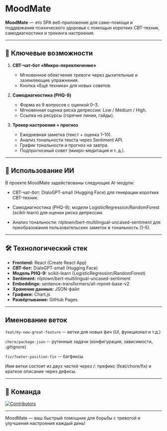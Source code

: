 # MoodMate

**MoodMate** — это SPA веб-приложение для само-помощи и поддержания психического здоровья с помощью коротких CBT-техник, самодиагностики и трекинга настроения.

---

## 🚀 Ключевые возможности

1. **CBT-чат-бот «Микро-переключение»**  
   - Мгновенное облегчение тревоги через дыхательные и заземляющие упражнения.  
   - Кнопка «Ещё техника» для новых советов.

2. **Самодиагностика (PHQ-9)**  
   - Форма из 9 вопросов с оценкой 0–3.  
   - Мгновенная оценка риска депрессии: Low / Medium / High.  
   - Ссылка на ресурсы (горячие линии, гайды).

3. **Трекер настроения + прогноз**  
   - Ежедневная заметка (текст + оценка 1–10).  
   - Анализ тональности текста через Sentiment API.  
   - График тональности и прогноз на завтра.  
   - Подпрогнозный совет (микро-медитация и т. д.).

---

## 🤖 Использование ИИ

В проекте MoodMate задействованы следующие AI-модули:

- CBT-чат-бот: DialoGPT-small (Hugging Face) для генерации коротких CBT-техник.

- Самодиагностика (PHQ-9): модели LogisticRegression/RandomForest (scikit-learn) для оценки риска депрессии.

- Анализ тональности: nlptown/bert-multilingual-uncased-sentiment для преобразования пользовательских заметок в тональность (1–5).

---

## 🛠️ Технологический стек

- **Frontend:** React (Create React App)  
- **CBT-бот:** DialoGPT-small (Hugging Face)  
- **Модель PHQ-9:** scikit-learn (LogisticRegression/RandomForest)  
- **Sentiment:** nlptown/bert-multilingual-uncased-sentiment  
- **Embeddings:** sentence-transformers/all-mpnet-base-v2  
- **Хранение данных:** JSON-файл  
- **Графики:** Chart.js  
- **Развёртывание:** GitHub Pages

---

## Именование веток

`feat/my-new-great-feature` -- ветки для новых фич (UI, функционал и т.д.)

`chore/package-json` -- рутинные задачи (конфигурация, зависимости, .gitignore)

`fix/footer-position-fix` -- багфиксы

Имя ветки состоит из двух частей через /: префикс (feat/chore/fix) и краткое описание через дефисы.

---

## 🤝 Команда

[![Contributors](https://contrib.rocks/image?repo=KamDiaV/moodmate&columns=8)](https://github.com/KamDiaV/moodmate/graphs/contributors)

---

MoodMate — ваш быстрый помощник для борьбы с тревогой и улучшения настроения каждый день!